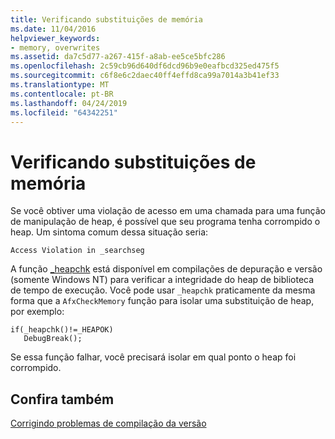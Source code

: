 ```yaml
---
title: Verificando substituições de memória
ms.date: 11/04/2016
helpviewer_keywords:
- memory, overwrites
ms.assetid: da7c5d77-a267-415f-a8ab-ee5ce5bfc286
ms.openlocfilehash: 2c59cb96d640df6dcd96b9e0eafbcd325ed475f5
ms.sourcegitcommit: c6f8e6c2daec40ff4effd8ca99a7014a3b41ef33
ms.translationtype: MT
ms.contentlocale: pt-BR
ms.lasthandoff: 04/24/2019
ms.locfileid: "64342251"
---
```

# <a name="checking-for-memory-overwrites"></a>Verificando substituições de memória

Se você obtiver uma violação de acesso em uma chamada para uma função de manipulação de heap, é possível que seu programa tenha corrompido o heap. Um sintoma comum dessa situação seria:

```
Access Violation in _searchseg
```

A função [_heapchk](../c-runtime-library/reference/heapchk.md) está disponível em compilações de depuração e versão (somente Windows NT) para verificar a integridade do heap de biblioteca de tempo de execução. Você pode usar `_heapchk` praticamente da mesma forma que a `AfxCheckMemory` função para isolar uma substituição de heap, por exemplo:

```
if(_heapchk()!=_HEAPOK)
   DebugBreak();
```

Se essa função falhar, você precisará isolar em qual ponto o heap foi corrompido.

## <a name="see-also"></a>Confira também

[Corrigindo problemas de compilação da versão](fixing-release-build-problems.md)
